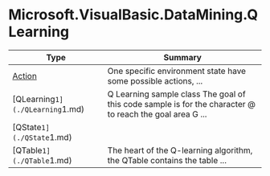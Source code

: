 ﻿
# Microsoft.VisualBasic.DataMining.QLearning

|Type|Summary|
|----|-------|
|[Action](./Action.md)|One specific environment state have some possible actions, ...|
|[QLearning`1](./QLearning`1.md)|Q Learning sample class The goal of this code sample is for the character @ to reach the goal area G ...|
|[QState`1](./QState`1.md)||
|[QTable`1](./QTable`1.md)|The heart of the Q-learning algorithm, the QTable contains the table ...|

